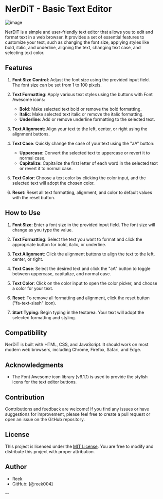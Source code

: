 # NerDiT - Basic Text Editor

![image](https://github.com/reek004/CodeClause_NerDiT/assets/114249423/4718607f-3ae4-4b8a-a1f0-d7241ecbf230)

NerDiT is a simple and user-friendly text editor that allows you to edit and format text in a web browser. It provides a set of essential features to customize your text, such as changing the font size, applying styles like bold, italic, and underline, aligning the text, changing text case, and selecting text color.

## Features

1. **Font Size Control**: Adjust the font size using the provided input field. The font size can be set from 1 to 100 pixels.

2. **Text Formatting**: Apply various text styles using the buttons with Font Awesome icons:
   - **Bold**: Make selected text bold or remove the bold formatting.
   - **Italic**: Make selected text italic or remove the italic formatting.
   - **Underline**: Add or remove underline formatting to the selected text.

3. **Text Alignment**: Align your text to the left, center, or right using the alignment buttons.

4. **Text Case**: Quickly change the case of your text using the "aA" button:
   - **Uppercase**: Convert the selected text to uppercase or revert it to normal case.
   - **Capitalize**: Capitalize the first letter of each word in the selected text or revert it to normal case.

5. **Text Color**: Choose a text color by clicking the color input, and the selected text will adopt the chosen color.

6. **Reset**: Reset all text formatting, alignment, and color to default values with the reset button.

## How to Use

1. **Font Size**: Enter a font size in the provided input field. The font size will change as you type the value.

2. **Text Formatting**: Select the text you want to format and click the appropriate button for bold, italic, or underline.

3. **Text Alignment**: Click the alignment buttons to align the text to the left, center, or right.

4. **Text Case**: Select the desired text and click the "aA" button to toggle between uppercase, capitalize, and normal case.

5. **Text Color**: Click on the color input to open the color picker, and choose a color for your text.

6. **Reset**: To remove all formatting and alignment, click the reset button ("fa-text-slash" icon).

7. **Start Typing**: Begin typing in the textarea. Your text will adopt the selected formatting and styling.

## Compatibility

NerDiT is built with HTML, CSS, and JavaScript. It should work on most modern web browsers, including Chrome, Firefox, Safari, and Edge.

## Acknowledgments

- The Font Awesome icon library (v6.1.1) is used to provide the stylish icons for the text editor buttons.

## Contribution

Contributions and feedback are welcome! If you find any issues or have suggestions for improvement, please feel free to create a pull request or open an issue on the GitHub repository.

## License

This project is licensed under the [MIT License](LICENSE). You are free to modify and distribute this project with proper attribution.

## Author

- Reek
- GitHub: [@reek004]

--
